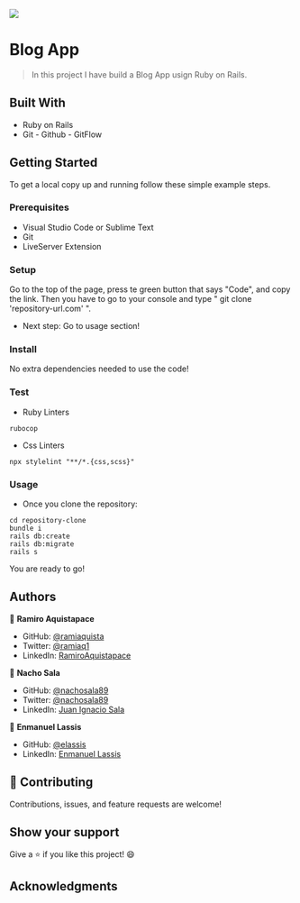 ![](https://img.shields.io/badge/Microverse-blueviolet)

# Blog App 

> In this project I have build a Blog App usign Ruby on Rails.
## Built With

- Ruby on Rails
- Git - Github - GitFlow

## Getting Started

To get a local copy up and running follow these simple example steps.

### Prerequisites

- Visual Studio Code or Sublime Text
- Git
- LiveServer Extension

### Setup

Go to the top of the page, press te green button that says "Code", and copy the link. Then you have to go to your console and type " git clone 'repository-url.com' ".

- Next step: Go to usage section!

### Install

No extra dependencies needed to use the code!

### Test

- Ruby Linters 

```
rubocop
```

- Css Linters

```
npx stylelint "**/*.{css,scss}"
```

### Usage

- Once you clone the repository:

```
cd repository-clone
bundle i
rails db:create
rails db:migrate
rails s
```

You are ready to go!

## Authors

👤 **Ramiro Aquistapace**

- GitHub: [@ramiaquista](https://github.com/ramiaquista)
- Twitter: [@ramiaq1](https://twitter.com/ramiaq1)
- LinkedIn: [RamiroAquistapace](https://www.linkedin.com/in/ramiro-aquistapace-32b61b204/)

👤 **Nacho Sala**

- GitHub: [@nachosala89](https://github.com/nachosala89)
- Twitter: [@nachosala89](https://twitter.com/nachosala89)
- LinkedIn: [Juan Ignacio Sala](https://www.linkedin.com/in/nacho-sala)

👤 **Enmanuel Lassis**

- GitHub: [@elassis](https://github.com/elassis)
- LinkedIn: [Enmanuel Lassis](https://linkedin.com/in/enmanuel-lassis-pena)

## 🤝 Contributing

Contributions, issues, and feature requests are welcome!

## Show your support

Give a ⭐️ if you like this project! 😄

## Acknowledgments
